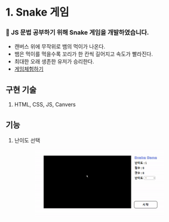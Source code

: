 # 1. Snake 게임

### 🐍 JS 문법 공부하기 위해 Snake 게임을 개발하였습니다.

- 캔버스 위에 무작위로 뱀의 먹이가 나온다.
- 뱀은 먹이를 먹을수록 꼬리가 한 칸씩 길어지고 속도가 빨라진다.
- 최대한 오래 생존한 유저가 승리한다.
- [게임체험하기](https://dnr14.github.io/snake)

## 구현 기술

1.  HTML, CSS, JS, Canvers

## 기능

1.  난이도 선택

<div align=center>
  <img src=./images/snake.gif />
</div>
